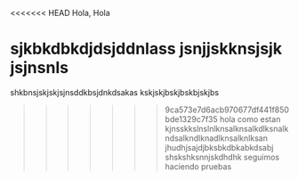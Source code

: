 <<<<<<< HEAD
Hola, Hola

sjkbkdbkdjdsjddnlass
jsnjjskknsjsjk
jsjnsnls
=======
shkbnsjskjskjsjnsddkbsjdnkdsakas kskjskjbskjbskbjskjbs
>>>>>>> 9ca573e7d6acb970677df441f850bde1329c7f35
hola como estan 
kjnsskkslnslnlknsalknsalkdlksnalkndsalkndlknadlknsalknlksan
jhudhjsajdjbksbkdbkabkdsabj
shskshksnnjskdhdhk
seguimos haciendo pruebas
